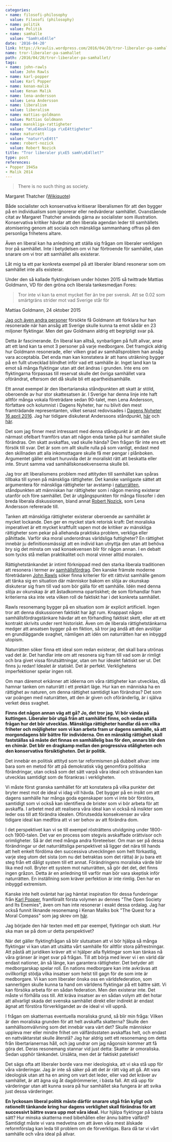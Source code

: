 ```yaml
---
categories:
- name: filosofi-philosophy
  value: Filosofi (philosophy)
- name: politik
  value: Politik
- name: samhalle
  value: "Samh\xE4lle"
date: '2016-04-20'
link: https://kraulis.wordpress.com/2016/04/20/tror-liberaler-pa-samhallet/
name: tror-liberaler-pa-samhallet
path: /2016/04/20/tror-liberaler-pa-samhallet/
tags:
- name: john-rawls
  value: John Rawls
- name: karl-popper
  value: Karl Popper
- name: kenan-malik
  value: Kenan Malik
- name: lena-andersson
  value: Lena Andersson
- name: liberalism
  value: liberalism
- name: mattias-goldmann
  value: Mattias Goldmann
- name: manskliga-rattigheter
  value: "m\xE4nskliga r\xE4ttigheter"
- name: naturratt
  value: "naturr\xE4tt"
- name: robert-nozick
  value: Robert Nozick
title: "Tror liberaler p\xE5 samh\xE4llet?"
type: post
references:
- Popper 1945a
- Malik 2014
---
```

> There is no such thing as society.

Margaret Thatcher ([Wikiquote](https://en.wikiquote.org/wiki/Margaret_Thatcher))

Både socialister och konservativa kritiserar liberalismen för att den bygger på en individualism som ignorerar eller nedvärderar samhället. Ovanstående citat av Margaret Thatcher används gärna av socialister som illustration. Konservativa kritiker hävdar att den liberala agendan leder till samhällets atomisering genom att sociala och mänskliga sammanhang offras på den personliga frihetens altare.

Även en liberal kan ha anledning att ställa sig frågan om liberaler verkligen tror på samhället. Inte i betydelsen om vi har förtroende för samhället, utan snarare om vi tror att samhället alls existerar.

Låt mig ta ett par konkreta exempel på att liberaler ibland resonerar som om samhället inte alls existerar.

Under den så kallade flyktingkrisen under hösten 2015 så twittrade Mattias Goldmann, VD för den gröna och liberala tankesmedjan Fores:

> Tror inte vi kan ta emot mycket fler än tre per svensk. Att se 0.02 som smärtgräns strider mot vad Sverige står för

Mattias Goldmann, 24 oktober 2015

[Jag och även andra personer](/2015/10/24/mattias-goldmanns-obegripliga-lattsinne-om-invandringen/) försökte få Goldmann att förklara hur han resonerade när han ansåg att Sverige skulle kunna ta emot sådär en 23 miljoner flyktingar. Men det gav Goldmann aldrig ett begripligt svar på.

Detta är fascinerande. En liberal kan alltså, synbarligen på fullt allvar, anse att ett land kan ta emot 3 personer på varje medborgare. Det framgick aldrig hur Goldmann resonerade, eller vilken grad av samhällsproblem han ansåg vara acceptabla. Det enda man kan konstatera är att hans uträkning bygger på en fullt utvecklad blindhet inför vad ett samhälle är. Inget land kan ta emot så många flyktingar utan att det ändras i grunden. Inte ens om flyktingarna förpassas till reservat skulle det övriga samhället vara oförändrat, eftersom det då skulle bli ett apartheidsamhälle.

Ett annat exempel är den libertarianska ståndpunkten att skatt är stöld, oberoende av hur stor skattesatsen är. I Sverige har denna linje inte haft alltför många vokala företrädare sedan 90-talet, men Lena Andersson, författare och kolumnist i Dagens Nyheter, har nu blivit den mest framträdande representanten, vilket senast redovisades i [Dagens Nyheter 16 april 2016](http://www.dn.se/ledare/kolumner/lena-andersson-skatt-ar-den-sanna-girigheten/). Jag har tidigare diskuterat Anderssons ståndpunkt, [här](/2013/12/15/lena-andersson-faller-i-extremistfallan/) och [här](/2014/12/05/lena-andersson-vs-karl-popper/).

Det som jag finner mest intressant med denna ståndpunkt är att den närmast ofelbart framförs utan att någon enda tanke på hur samhället skulle förändras. Om skatt avskaffas, vad skulle hända? Den frågan får inte ens ett försök till svar. Det är som om allt skulle rulla på som vanligt, endast med den skillnaden att alla inkomsttagare skulle få mer pengar i plånboken. Argumentet gäller enbart huruvida det är moraliskt rätt att beskatta eller inte. Strunt samma vad samhällskonsekvenserna skulle bli.

Jag tror att liberalismens problem med attityden till samhället kan spåras tillbaka till synen på mänskliga rättigheter. Det kanske vanligaste sättet att argumentera för mänskliga rättigheter tar avstamp i [naturrätten](https://sv.wikipedia.org/wiki/Naturr%C3%A4tt), ståndpunkten att människan har rättigheter som i någon mening existerar utanför och före samhället. Det är utgångspunkten för många filosofer i den breda liberala diskussionen, bland annat [Robert Nozick](https://en.wikipedia.org/wiki/Robert_Nozick), som Lena Andersson refererade till.

Tanken att mänskliga rättigheter existerar oberoende av samhället är mycket lockande. Den ger en mycket stark retorisk kraft: Det moraliska imperativet är ett mycket kraftfullt vapen mot de kritiker av mänskliga rättigheter som pekar på allehanda praktiska problem, verkliga eller påhittade. Varför ska moral underordnas världsliga futtigheter? En rättighet innebär ju definitionsmässigt att en individ kan utnyttja den utan att behöva bry sig det minsta om vad konsekvensen blir för någon annan. I en debatt som tycks stå mellan praktikalitet och moral vinner alltid moralen.

Rättighetstänkandet är intimt förknippad med den starka liberala traditionen att resonera i termer av [samhällsfördrag](https://en.wikipedia.org/wiki/Social_contract). Den kanske främste moderne företrädaren [John Rawls](https://en.wikipedia.org/wiki/John_Rawls) söker finna kriterier för ett rättvist samhälle genom att tänka sig en situation där människor bakom en slöja av okunskap diskuterar sig fram till vad som bör gälla för ett samhälle. Idén med denna slöja av okunskap är att åstadkomma opartiskhet; de som förhandlar fram kriterierna ska inte veta vilken roll de faktiskt har i det konkreta samhället.

Rawls resonemang bygger på en situation som är explicit artificiell. Ingen tror att denna diskussionen faktiskt har ägt rum. Knappast någon samhällsfördragstänkare hävdar att en förhandling faktiskt skett, eller att ett kontrakt skrivits under rent historiskt. Även om de liberala rättighetstänkarna medger att ansatsen bygger på en fiktion, så tror jag ändå att den avslöjar en grundläggande svaghet, nämligen att idén om naturrätten har en inbyggd utopism.

Naturrätten söker finna ett ideal som redan existerar, det skall bara utrönas vad det är. Det handlar inte om att resonera sig fram till vad som är rimligt och bra givet vissa förutsättningar, utan om hur idealet faktiskt ser ut. Det finns ju redan! Idealet är statiskt. Det är perfekt. Verklighetens imperfektioner spelar ingen roll.

Om man däremot erkänner att idéerna om våra rättigheter kan utvecklas, då hamnar tanken om naturrätt i ett prekärt läge. Hur kan en människa ha en rättighet av naturen, om denna rättighet samtidigt kan förändras? Det som var poängen med naturrätten, att den är given och oföränderlig, är i själva verket dess svaghet.

**Finns det någon annan väg att gå? Jo, det tror jag. Vi bör vända på kuttingen. Liberaler bör utgå från att samhället finns, och sedan ställa frågan hur det bör utvecklas. Mänskliga rättigheter handlar då om vilka friheter och möjligheter som vi kan arbeta fram ur dagens samhälle, så att morgondagens blir bättre för individerna. Om en mänsklig rättighet skall fastställas så måste det finnas en samhällelig bas för den, annars blir den en chimär. Det blir en dragkamp mellan den progressiva otåligheten och den konservativa försiktigheten. Det är politik.**

Det innebär en politisk attityd som tar reformismen på dubbelt allvar: inte bara som en metod för att på demokratisk väg genomföra politiska förändringar, utan också som det sätt varpå våra ideal och strävanden kan utvecklas samtidigt som de förankras i verkligheten.

Vi måste först granska samhället för att konstatera på vilka punkter det bryter mest mot de ideal vi idag vill hävda. Det bygger på en insikt om att dagens samhälle har många goda egenskaper som vi inte bör förstöra, samtidigt som vi också kan identifiera de brister som vi bör arbeta för att avskaffa. I arbetet med att realisera våra ideal kan vi också nå insikter som leder oss till att förändra idealen. Oförutsedda konsekvenser av våra tidigare ideal kan medföra att vi ser behov av att förändra dom.

I det perspektivet kan vi se till exempel rösträttens utvidgning under 1800- och 1900-talen. Det var en process som stegvis avskaffade orättvisor och orimligheter. Så är det med många andra företeelser. Om man ser på dessa förändringar ur det naturrättsliga perspektivet så ligger det nära till hands att helt enkelt fördöma den successiva utvecklingen som helt förkastlig, varje steg utom det sista (om nu det betraktas som det rätta) är ju bara ett steg från ett dåligt system till ett annat. Förändringens moraliska värde blir lika med noll. Bryter ett system mot naturrätten, så gör det det, det finns ingen gråzon. Detta är en anledning till varför man bör vara skeptisk inför naturrätten. En inställning som kräver perfektion är inte rimlig. Den har en inbyggd extremism.

Kanske inte helt oväntat har jag hämtat inspiration för dessa funderingar från [Karl Popper](/karl-popper/), framförallt första volymen av dennes "The Open Society and Its Enemies", även om han inte resonerar i exakt dessa ordalag. Jag har också funnit liknande resonemang i Kenan Maliks bok "The Quest for a Moral Compass" som jag skrev om [här](/2015/02/15/maste-lasas-kenan-maliks-bok-om-moralfilosofins-historia/).

Jag började den här texten med ett par exempel, flyktingar och skatt. Hur ska man se på dom ur detta perspektivet?

När det gäller flyktingfrågan så blir slutsatsen att vi bör hjälpa så många flyktingar vi kan utan att utsätta vårt samhälle för alltför stora påfrestningar. Att påstå att juridiken kräver att vi hjälper alla flyktingar som kan tänkas nå våra gränser är inget svar på frågan. Till att börja med lever vi i en värld där endast nationer, än så länge, kan garantera rättigheter. Det betyder att medborgarskap spelar roll. En nations medborgare kan inte avkrävas att ovillkorligt stödja vilka insatser som helst till gagn för de som inte är medborgare. Vi kan som liberaler önska oss en världsfederation, som sannerligen skulle kunna ta hand om världens flyktingar på ett bättre sätt. Vi kan försöka arbeta för en sådan federation. Men den existerar inte. Det måste vi förhålla oss till. Att kräva insatser av en sådan volym att det hotar att allvarligt skada det svenska samhället direkt eller indirekt är endast ägnat att förstöra förverkligandet av de ideal vi vill uppnå.

I frågan om skatternas eventuella moraliska grund, så blir min fråga: Vilken är den moraliska grunden för att helt avskaffa skatterna? Skulle den samhällsomvälvning som det innebär vara värt det? Skulle människor uppleva mer eller mindre frihet om välfärdsstaten avskaffas helt, och endast en nattväktarstat skulle återstå? Jag har aldrig sett ett resonemang om detta från libertarianernas håll, och jag undrar om jag någonsin kommer att få göra det. Deras resonemang stannar vid just detta: Skatter är omoraliska. Sedan upphör tänkandet. Ursäkta, men det är faktiskt patetiskt!

Det sägs ofta att liberaler borde vara mer ideologiska, att vi ska stå upp för våra värderingar. Jag är inte så säker på att det är rätt väg att gå. Att vara ideologisk utan att ha en aning om vart det leder, eller vad det kräver av samhället, är att ägna sig åt dagdrömmerier, i bästa fall. Att stå upp för värderingar utan att kunna svara på hur samhället ska fungera är att svika just dessa värderinger.

**En lyckosam liberal politik måste därför snarare utgå från kyligt och rationellt tänkande kring hur dagens verklighet skall förändras för att successivt bättre svara upp mot våra ideal.** Hur hjälpa flyktingar på bästa sätt? Hur minska skatterna med bibehållen eller ännu bättre välfärd? Samtidigt måste vi vara medvetna om att även våra mest älskade reformförslag kan leda till problem om de förverkligas. Bara då tar vi vårt samhälle och våra ideal på allvar.
